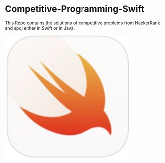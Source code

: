 # Competitive-Programming-Swift

This Repo contains  the solutions of competitive problems from HackerRank and spoj either in Swift or in Java.

<img src="https://github.com/baquer/Competitive-Programming-Swift/blob/master/photos/Swift_Playgrounds_icon.jpg"
 width="400">
